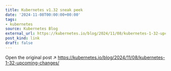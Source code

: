 ```yaml
---
title: Kubernetes v1.32 sneak peek
date: '2024-11-08T00:00:00+00:00'
tags:
- kubernetes
source: Kubernetes Blog
external_url: https://kubernetes.io/blog/2024/11/08/kubernetes-1-32-upcoming-changes/
post_kind: link
draft: false
---
```

Open the original post ↗ https://kubernetes.io/blog/2024/11/08/kubernetes-1-32-upcoming-changes/
